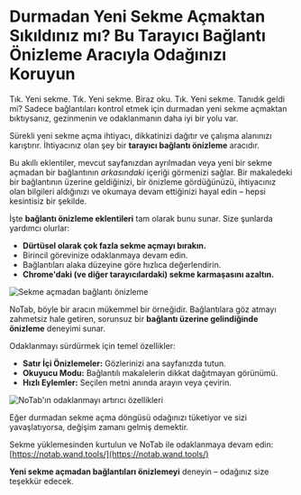 
# Durmadan Yeni Sekme Açmaktan Sıkıldınız mı? Bu Tarayıcı Bağlantı Önizleme Aracıyla Odağınızı Koruyun

Tık. Yeni sekme. Tık. Yeni sekme. Biraz oku. Tık. Yeni sekme. Tanıdık geldi mi? Sadece bağlantıları kontrol etmek için durmadan yeni sekme açmaktan bıktıysanız, gezinmenin ve odaklanmanın daha iyi bir yolu var.

Sürekli yeni sekme açma ihtiyacı, dikkatinizi dağıtır ve çalışma alanınızı karıştırır. İhtiyacınız olan şey bir **tarayıcı bağlantı önizleme** aracıdır.

Bu akıllı eklentiler, mevcut sayfanızdan ayrılmadan veya yeni bir sekme açmadan bir bağlantının *arkasındaki* içeriği görmenizi sağlar. Bir makaledeki bir bağlantının üzerine geldiğinizi, bir önizleme gördüğünüzü, ihtiyacınız olan bilgileri aldığınızı ve okumaya devam ettiğinizi hayal edin – hepsi kesintisiz bir şekilde.

İşte **bağlantı önizleme eklentileri** tam olarak bunu sunar. Size şunlarda yardımcı olurlar:
*   **Dürtüsel olarak çok fazla sekme açmayı bırakın.**
*   Birincil görevinize odaklanmaya devam edin.
*   Bağlantıları alaka düzeyine göre hızlıca değerlendirin.
*   **Chrome'daki (ve diğer tarayıcılardaki) sekme karmaşasını azaltın.**

![Sekme açmadan bağlantı önizleme](images/notab1.png)

NoTab, böyle bir aracın mükemmel bir örneğidir. Bağlantılara göz atmayı zahmetsiz hale getiren, sorunsuz bir **bağlantı üzerine gelindiğinde önizleme** deneyimi sunar.

Odaklanmayı sürdürmek için temel özellikler:
*   **Satır İçi Önizlemeler:** Gözlerinizi ana sayfanızda tutun.
*   **Okuyucu Modu:** Bağlantılı makalelerin dikkat dağıtmayan görünümü.
*   **Hızlı Eylemler:** Seçilen metni anında arayın veya çevirin.

![NoTab'ın odaklanmayı artırıcı özellikleri](images/notab2.png)

Eğer durmadan sekme açma döngüsü odağınızı tüketiyor ve sizi yavaşlatıyorsa, değişim zamanı gelmiş demektir.

Sekme yüklemesinden kurtulun ve NoTab ile odaklanmaya devam edin: [https://notab.wand.tools/](https://notab.wand.tools/)

**Yeni sekme açmadan bağlantıları önizlemeyi** deneyin – odağınız size teşekkür edecek.
